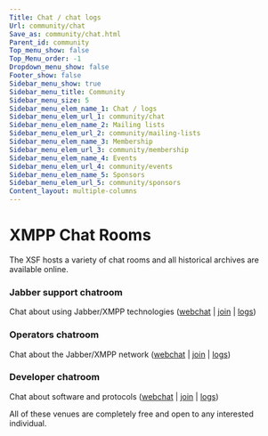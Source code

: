 ```yaml
---
Title: Chat / chat logs
Url: community/chat
Save_as: community/chat.html
Parent_id: community
Top_menu_show: false
Top_Menu_order: -1
Dropdown_menu_show: false
Footer_show: false
Sidebar_menu_show: true
Sidebar_menu_title: Community
Sidebar_menu_size: 5
Sidebar_menu_elem_name_1: Chat / logs
Sidebar_menu_elem_url_1: community/chat
Sidebar_menu_elem_name_2: Mailing lists
Sidebar_menu_elem_url_2: community/mailing-lists
Sidebar_menu_elem_name_3: Membership
Sidebar_menu_elem_url_3: community/membership
Sidebar_menu_elem_name_4: Events
Sidebar_menu_elem_url_4: community/events
Sidebar_menu_elem_name_5: Sponsors
Sidebar_menu_elem_url_5: community/sponsors
Content_layout: multiple-columns
---
```


# XMPP Chat Rooms

The XSF hosts a variety of chat rooms and all historical archives are available online.

### Jabber support chatroom
Chat about using Jabber/XMPP technologies ([webchat](http://speeqe.com/room/jabber@conference.jabber.org/) | [join](xmpp:jabber@conference.jabber.org?join) | [logs](http://logs.jabber.org/jabber@conference.jabber.org/))

### Operators chatroom
Chat about the Jabber/XMPP network ([webchat](http://speeqe.com/room/operators@conference.jabber.org/) | [join](xmpp:operators@conference.jabber.org?join) | [logs](http://logs.jabber.org/operators@conference.jabber.org/))

### Developer chatroom
Chat about software and protocols ([webchat](http://speeqe.com/room/jdev@conference.jabber.org/) | [join](xmpp:jdev@conference.jabber.org?join) | [logs](http://logs.jabber.org/jdev@conference.jabber.org/))

All of these venues are completely free and open to any interested individual.